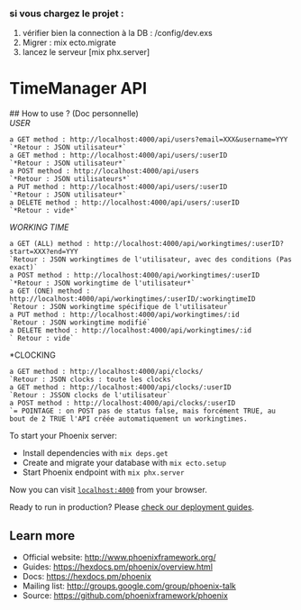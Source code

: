 ### si vous chargez le projet :  
1) vérifier bien la connection à la DB : /config/dev.exs  
2) Migrer : mix ecto.migrate  
3) lancez le serveur [mix phx.server]
  

# TimeManager API  
  
## How to use ? (Doc personnelle)  
*USER*

    a GET method : http://localhost:4000/api/users?email=XXX&username=YYY 
	`*Retour : JSON utilisateur*`
    a GET method : http://localhost:4000/api/users/:userID
	`*Retour : JSON utilisateur*`
    a POST method : http://localhost:4000/api/users
	`*Retour : JSON utilisateurs*`
    a PUT method : http://localhost:4000/api/users/:userID
	`*Retour : JSON utilisateur*`
    a DELETE method : http://localhost:4000/api/users/:userID
	`*Retour : vide*`


*WORKING TIME*

    a GET (ALL) method : http://localhost:4000/api/workingtimes/:userID?start=XXX?end=YYY
	`Retour : JSON workingtimes de l'utilisateur, avec des conditions (Pas exact)`
	a POST method : http://localhost:4000/api/workingtimes/:userID
	`*Retour : JSON workingtime de l'utilisateur*`
    a GET (ONE) method : http://localhost:4000/api/workingtimes/:userID/:workingtimeID
	`Retour : JSON workingtime spécifique de l'utilisateur`
    a PUT method : http://localhost:4000/api/workingtimes/:id
	`Retour : JSON workingtime modifié`
    a DELETE method : http://localhost:4000/api/workingtimes/:id
	` Retour : vide`
*CLOCKING

    a GET method : http://localhost:4000/api/clocks/ 
	`Retour : JSON clocks : toute les clocks`
    a GET method : http://localhost:4000/api/clocks/:userID
	`Retour : JSSON clocks de l'utilisateur`
    a POST method : http://localhost:4000/api/clocks/:userID 
	`= POINTAGE : on POST pas de status false, mais forcément TRUE, au bout de 2 TRUE l'API créée automatiquement un workingtimes.


To start your Phoenix server:

  * Install dependencies with `mix deps.get`
  * Create and migrate your database with `mix ecto.setup`
  * Start Phoenix endpoint with `mix phx.server`

Now you can visit [`localhost:4000`](http://localhost:4000) from your browser.

Ready to run in production? Please [check our deployment guides](https://hexdocs.pm/phoenix/deployment.html).

## Learn more

  * Official website: http://www.phoenixframework.org/
  * Guides: https://hexdocs.pm/phoenix/overview.html
  * Docs: https://hexdocs.pm/phoenix
  * Mailing list: http://groups.google.com/group/phoenix-talk
  * Source: https://github.com/phoenixframework/phoenix
